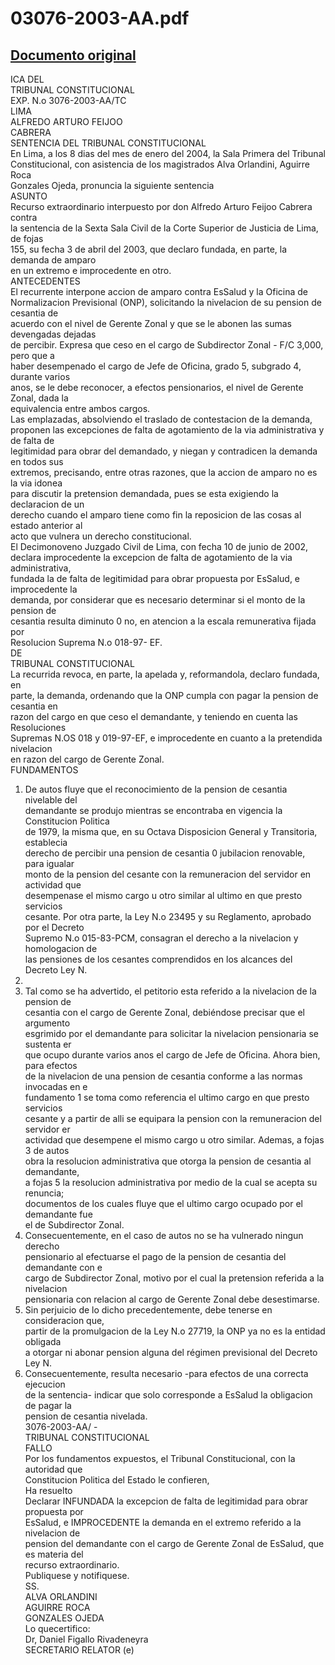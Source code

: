 
03076-2003-AA.pdf
=================
  
[Documento original](https://tc.gob.pe/jurisprudencia/2004/03076-2003-AA.pdf)  
---  
ICA DEL  
TRIBUNAL CONSTITUCIONAL  
EXP. N.o 3076-2003-AA/TC  
LIMA  
ALFREDO ARTURO FEIJOO  
CABRERA  
SENTENCIA DEL TRIBUNAL CONSTITUCIONAL  
En Lima, a los 8 dias del mes de enero del 2004, la Sala Primera del Tribunal  
Constitucional, con asistencia de los magistrados Alva Orlandini, Aguirre Roca  
Gonzales Ojeda, pronuncia la siguiente sentencia  
ASUNTO  
Recurso extraordinario interpuesto por don Alfredo Arturo Feijoo Cabrera contra  
la sentencia de la Sexta Sala Civil de la Corte Superior de Justicia de Lima, de fojas  
155, su fecha 3 de abril del 2003, que declaro fundada, en parte, la demanda de amparo  
en un extremo e improcedente en otro.  
ANTECEDENTES  
El recurrente interpone accion de amparo contra EsSalud y la Oficina de  
Normalizacion Previsional (ONP), solicitando la nivelacion de su pension de cesantia de  
acuerdo con el nivel de Gerente Zonal y que se le abonen las sumas devengadas dejadas  
de percibir. Expresa que ceso en el cargo de Subdirector Zonal - F/C 3,000, pero que a  
haber desempenado el cargo de Jefe de Oficina, grado 5, subgrado 4, durante varios  
anos, se le debe reconocer, a efectos pensionarios, el nivel de Gerente Zonal, dada la  
equivalencia entre ambos cargos.  
Las emplazadas, absolviendo el traslado de contestacion de la demanda,  
proponen las excepciones de falta de agotamiento de la via administrativa y de falta de  
legitimidad para obrar del demandado, y niegan y contradicen la demanda en todos sus  
extremos, precisando, entre otras razones, que la accion de amparo no es la via idonea  
para discutir la pretension demandada, pues se esta exigiendo la declaracion de un  
derecho cuando el amparo tiene como fin la reposicion de las cosas al estado anterior al  
acto que vulnera un derecho constitucional.  
El Decimonoveno Juzgado Civil de Lima, con fecha 10 de junio de 2002,  
declara improcedente la excepcion de falta de agotamiento de la via administrativa,  
fundada la de falta de legitimidad para obrar propuesta por EsSalud, e improcedente la  
demanda, por considerar que es necesario determinar si el monto de la pension de  
cesantia resulta diminuto 0 no, en atencion a la escala remunerativa fijada por  
Resolucion Suprema N.o 018-97- EF.  
DE  
TRIBUNAL CONSTITUCIONAL  
La recurrida revoca, en parte, la apelada y, reformandola, declaro fundada, en  
parte, la demanda, ordenando que la ONP cumpla con pagar la pension de cesantia en  
razon del cargo en que ceso el demandante, y teniendo en cuenta las Resoluciones  
Supremas N.OS 018 y 019-97-EF, e improcedente en cuanto a la pretendida nivelacion  
en razon del cargo de Gerente Zonal.  
FUNDAMENTOS  
1. De autos fluye que el reconocimiento de la pension de cesantia nivelable del  
demandante se produjo mientras se encontraba en vigencia la Constitucion Politica  
de 1979, la misma que, en su Octava Disposicion General y Transitoria, establecia  
derecho de percibir una pension de cesantia 0 jubilacion renovable, para igualar  
monto de la pension del cesante con la remuneracion del servidor en actividad que  
desempenase el mismo cargo u otro similar al ultimo en que presto servicios  
cesante. Por otra parte, la Ley N.o 23495 y su Reglamento, aprobado por el Decreto  
Supremo N.o 015-83-PCM, consagran el derecho a la nivelacion y homologacion de  
las pensiones de los cesantes comprendidos en los alcances del Decreto Ley N.  
20530.  
2. Tal como se ha advertido, el petitorio esta referido a la nivelacion de la pension de  
cesantia con el cargo de Gerente Zonal, debiéndose precisar que el argumento  
esgrimido por el demandante para solicitar la nivelacion pensionaria se sustenta er  
que ocupo durante varios anos el cargo de Jefe de Oficina. Ahora bien, para efectos  
de la nivelacion de una pension de cesantia conforme a las normas invocadas en e  
fundamento 1 se toma como referencia el ultimo cargo en que presto servicios  
cesante y a partir de alli se equipara la pension con la remuneracion del servidor er  
actividad que desempene el mismo cargo u otro similar. Ademas, a fojas 3 de autos  
obra la resolucion administrativa que otorga la pension de cesantia al demandante,  
a fojas 5 la resolucion administrativa por medio de la cual se acepta su renuncia;  
documentos de los cuales fluye que el ultimo cargo ocupado por el demandante fue  
el de Subdirector Zonal.  
3. Consecuentemente, en el caso de autos no se ha vulnerado ningun derecho  
pensionario al efectuarse el pago de la pension de cesantia del demandante con e  
cargo de Subdirector Zonal, motivo por el cual la pretension referida a la nivelacion  
pensionaria con relacion al cargo de Gerente Zonal debe desestimarse.  
4. Sin perjuicio de lo dicho precedentemente, debe tenerse en consideracion que,  
partir de la promulgacion de la Ley N.o 27719, la ONP ya no es la entidad obligada  
a otorgar ni abonar pension alguna del régimen previsional del Decreto Ley N.  
20530. Consecuentemente, resulta necesario -para efectos de una correcta ejecucion  
de la sentencia- indicar que solo corresponde a EsSalud la obligacion de pagar la  
pension de cesantia nivelada.  
3076-2003-AA/ -  
TRIBUNAL CONSTITUCIONAL  
FALLO  
Por los fundamentos expuestos, el Tribunal Constitucional, con la autoridad que  
Constitucion Politica del Estado le confieren,  
Ha resuelto  
Declarar INFUNDADA la excepcion de falta de legitimidad para obrar propuesta por  
EsSalud, e IMPROCEDENTE la demanda en el extremo referido a la nivelacion de  
pension del demandante con el cargo de Gerente Zonal de EsSalud, que es materia del  
recurso extraordinario.  
Publiquese y notifiquese.  
SS.  
ALVA ORLANDINI  
AGUIRRE ROCA  
GONZALES OJEDA  
Lo quecertifico:  
Dr, Daniel Figallo Rivadeneyra  
SECRETARIO RELATOR (e)